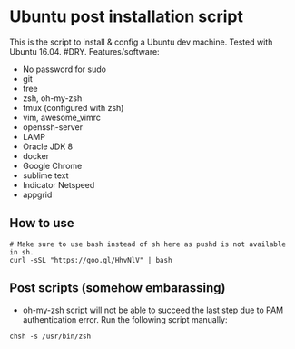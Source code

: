 # Ubuntu post installation script
This is the script to install & config a Ubuntu dev machine. Tested with Ubuntu 16.04. #DRY.
Features/software:
* No password for sudo
* git
* tree
* zsh, oh-my-zsh
* tmux (configured with zsh)
* vim, awesome_vimrc
* openssh-server
* LAMP
* Oracle JDK 8 
* docker
* Google Chrome
* sublime text 
* Indicator Netspeed 
* appgrid


## How to use
```
# Make sure to use bash instead of sh here as pushd is not available in sh.
curl -sSL "https://goo.gl/HhvNlV" | bash
```
## Post scripts (somehow embarassing)
* oh-my-zsh script will not be able to succeed the last step due to PAM authentication error. Run the following script manually:
```
chsh -s /usr/bin/zsh
```

